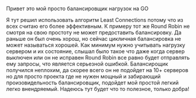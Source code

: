 Привет это мой просто балансировщик нагрузок на GO

Я тут решил использовать алгоритм Least Connections потому что из всех считаю его более эффективным. К примеру тот же Round Robin не смотря на свою простоту не может предоставить балансировку. Да раньше он был очень хорош, но сейчас цикличная балансировка не может называться хорошей.
Как минимум нужно учитывать нагрузку сервером и их состояние, слышал было такое что даже когда сервер выключен или он не  исправен Round Robin все равно будет отправлять ему запросы, что является серьезной ошибкой. 
Балансирощик получился неплохим, да скорее всего он не подойдет на 10+ серверов но для просто проекта где не нужен мощный и забирающий произовидельность балансировщик, подойдет мой простой легкий легко внендряемый. 
Надеюсь тут будет что то полезное, только добра!